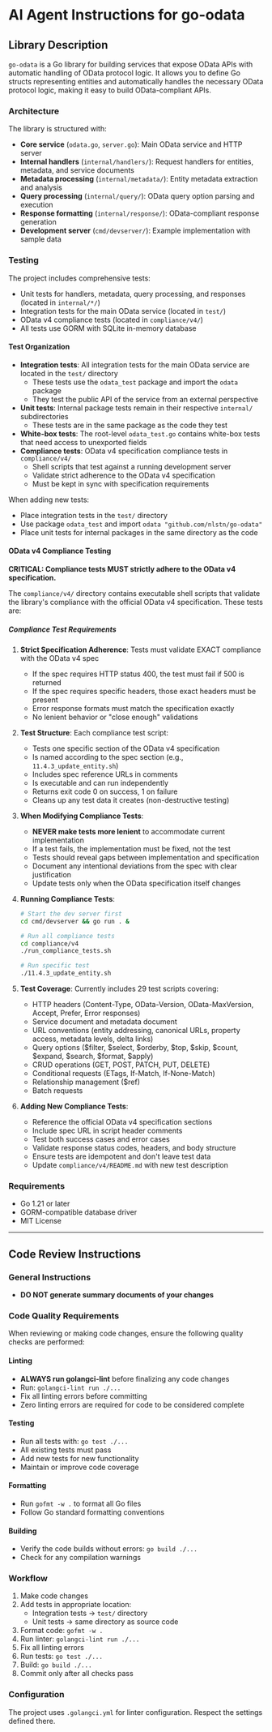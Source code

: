 # AI Agent Instructions for go-odata

## Library Description

`go-odata` is a Go library for building services that expose OData APIs with automatic handling of OData protocol logic. It allows you to define Go structs representing entities and automatically handles the necessary OData protocol logic, making it easy to build OData-compliant APIs.

### Architecture

The library is structured with:
- **Core service** (`odata.go`, `server.go`): Main OData service and HTTP server
- **Internal handlers** (`internal/handlers/`): Request handlers for entities, metadata, and service documents
- **Metadata processing** (`internal/metadata/`): Entity metadata extraction and analysis
- **Query processing** (`internal/query/`): OData query option parsing and execution
- **Response formatting** (`internal/response/`): OData-compliant response generation
- **Development server** (`cmd/devserver/`): Example implementation with sample data

### Testing

The project includes comprehensive tests:
- Unit tests for handlers, metadata, query processing, and responses (located in `internal/*/`)
- Integration tests for the main OData service (located in `test/`)
- OData v4 compliance tests (located in `compliance/v4/`)
- All tests use GORM with SQLite in-memory database

#### Test Organization

- **Integration tests**: All integration tests for the main OData service are located in the `test/` directory
  - These tests use the `odata_test` package and import the `odata` package
  - They test the public API of the service from an external perspective
- **Unit tests**: Internal package tests remain in their respective `internal/` subdirectories
  - These tests are in the same package as the code they test
- **White-box tests**: The root-level `odata_test.go` contains white-box tests that need access to unexported fields
- **Compliance tests**: OData v4 specification compliance tests in `compliance/v4/`
  - Shell scripts that test against a running development server
  - Validate strict adherence to the OData v4 specification
  - Must be kept in sync with specification requirements

When adding new tests:
- Place integration tests in the `test/` directory
- Use package `odata_test` and import `odata "github.com/nlstn/go-odata"`
- Place unit tests for internal packages in the same directory as the code

#### OData v4 Compliance Testing

**CRITICAL: Compliance tests MUST strictly adhere to the OData v4 specification.**

The `compliance/v4/` directory contains executable shell scripts that validate the library's compliance with the official OData v4 specification. These tests are:

##### Compliance Test Requirements

1. **Strict Specification Adherence**: Tests must validate EXACT compliance with the OData v4 spec
   - If the spec requires HTTP status 400, the test must fail if 500 is returned
   - If the spec requires specific headers, those exact headers must be present
   - Error response formats must match the specification exactly
   - No lenient behavior or "close enough" validations

2. **Test Structure**: Each compliance test script:
   - Tests one specific section of the OData v4 specification
   - Is named according to the spec section (e.g., `11.4.3_update_entity.sh`)
   - Includes spec reference URLs in comments
   - Is executable and can run independently
   - Returns exit code 0 on success, 1 on failure
   - Cleans up any test data it creates (non-destructive testing)

3. **When Modifying Compliance Tests**:
   - **NEVER make tests more lenient** to accommodate current implementation
   - If a test fails, the implementation must be fixed, not the test
   - Tests should reveal gaps between implementation and specification
   - Document any intentional deviations from the spec with clear justification
   - Update tests only when the OData specification itself changes

4. **Running Compliance Tests**:
   ```bash
   # Start the dev server first
   cd cmd/devserver && go run . &
   
   # Run all compliance tests
   cd compliance/v4
   ./run_compliance_tests.sh
   
   # Run specific test
   ./11.4.3_update_entity.sh
   ```

5. **Test Coverage**: Currently includes 29 test scripts covering:
   - HTTP headers (Content-Type, OData-Version, OData-MaxVersion, Accept, Prefer, Error responses)
   - Service document and metadata document
   - URL conventions (entity addressing, canonical URLs, property access, metadata levels, delta links)
   - Query options ($filter, $select, $orderby, $top, $skip, $count, $expand, $search, $format, $apply)
   - CRUD operations (GET, POST, PATCH, PUT, DELETE)
   - Conditional requests (ETags, If-Match, If-None-Match)
   - Relationship management ($ref)
   - Batch requests

6. **Adding New Compliance Tests**:
   - Reference the official OData v4 specification sections
   - Include spec URL in script header comments
   - Test both success cases and error cases
   - Validate response status codes, headers, and body structure
   - Ensure tests are idempotent and don't leave test data
   - Update `compliance/v4/README.md` with new test description

### Requirements

- Go 1.21 or later
- GORM-compatible database driver
- MIT License

---

## Code Review Instructions

### General Instructions

- **DO NOT generate summary documents of your changes**

### Code Quality Requirements

When reviewing or making code changes, ensure the following quality checks are performed:

#### Linting
- **ALWAYS run golangci-lint** before finalizing any code changes
- Run: `golangci-lint run ./...`
- Fix all linting errors before committing
- Zero linting errors are required for code to be considered complete

#### Testing
- Run all tests with: `go test ./...`
- All existing tests must pass
- Add new tests for new functionality
- Maintain or improve code coverage

#### Formatting
- Run `gofmt -w .` to format all Go files
- Follow Go standard formatting conventions

#### Building
- Verify the code builds without errors: `go build ./...`
- Check for any compilation warnings

### Workflow

1. Make code changes
2. Add tests in appropriate location:
   - Integration tests → `test/` directory
   - Unit tests → same directory as source code
3. Format code: `gofmt -w .`
4. Run linter: `golangci-lint run ./...`
5. Fix all linting errors
6. Run tests: `go test ./...`
7. Build: `go build ./...`
8. Commit only after all checks pass

### Configuration

The project uses `.golangci.yml` for linter configuration. Respect the settings defined there.
